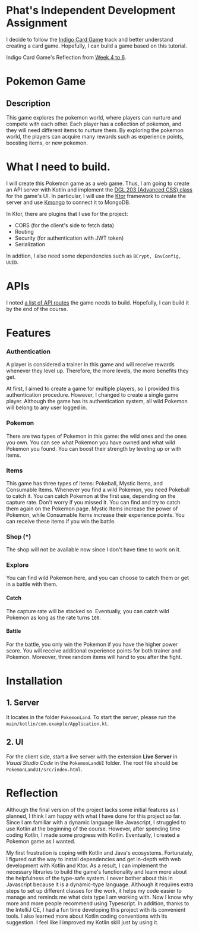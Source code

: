 # Phat's Independent Development Assignment
I decide to follow the [Indigo Card Game](https://hyperskill.org/projects/214?track=18) track and better understand creating a card game. Hopefully, I can build a game based on this tutorial.

Indigo Card Game's Reflection from [Week 4 to 6](https://github.com/nic-dgl-204-fall-2022/phat-independent-development-assignment/tree/main/IndigoCardGame).

# Pokemon Game
## Description
This game explores the pokemon world, where players can nurture and compete with each other. Each player has a collection of pokemon, and they will need different items to nurture them. By exploring the pokemon world, the players can acquire many rewards such as experience points, boosting items, or new pokemon.

# What I need to build.
I will create this Pokemon game as a web game. Thus, I am going to create an API server with Kotlin and implement the [DGL 203 (Advanced CSS) class](https://github.com/phattran2905/phat-dgl-203-semester-project) for the game's UI. 
In particular, I will use the [Ktor](https://ktor.io/docs/intellij-idea.html) framework to create the server and use [Kmongo](https://litote.org/kmongo/) to connect it to MongoDB.

In Ktor, there are plugins that I use for the project:
- CORS (for the client's side to fetch data)
- Routing 
- Security (for authentication with JWT token)
- Serialization

In addtion, I also need some dependencies such as ```BCrypt, EnvConfig, UUID```.

# APIs
I noted [a list of API routes](https://docs.google.com/spreadsheets/d/1JAo7-lMpfWhSyMGu-pp1wE7bL8zKTXrxJQWlhxi9LD8/edit?usp=sharing) the game needs to build. Hopefully, I can build it by the end of the course.

# Features
### Authentication
A player is considered a trainer in this game and will receive rewards whenever they level up. Therefore, the more levels, the more benefits they get.

At first, I aimed to create a game for multiple players, so I provided this authentication procedure. However, I changed to create a single game player. Although the game has its authentication system, all wild Pokemon will belong to any user logged in.

### Pokemon
There are two types of Pokemon in this game: the wild ones and the ones you own. You can see what Pokemon you have owned and what wild Pokemon you found. You can boost their strength by leveling up or with items.

### Items
This game has three types of items: Pokeball, Mystic Items, and Consumable Items.
Whenever you find a wild Pokemon, you need Pokeball to catch it. You can catch Pokemon at the first use, depending on the capture rate. Don't worry if you missed it. You can find and try to catch them again on the Pokemon page.
Mystic Items increase the power of Pokemon, while Consumable Items increase their experience points. You can receive these items if you win the battle.

### Shop (*)
The shop will not be available now since I don't have time to work on it.

### Explore
You can find wild Pokemon here, and you can choose to catch them or get in a battle with them.
#### Catch
The capture rate will be stacked so. Eventually, you can catch wild Pokemon as long as the rate turns ```100```.
#### Battle
For the battle, you only win the Pokemon if you have the higher power score. You will receive additional experience points for both trainer and Pokemon. Moreover, three random items will hand to you after the fight.

# Installation
## 1. Server
It locates in the folder ```PokemonLand```. To start the server, please run the ```main/kotlin/com.example/Application.kt```.

## 2. UI
For the client side, start a live server with the extension __Live Server__ in _Visual Studio Code_ in the ```PokemonLandUI``` folder. The root file should be ```PokemonLandUI/src/index.html```.

# Reflection
Although the final version of the project lacks some initial features as I planned, I think I am happy with what I have done for this project so far. Since I am familiar with a dynamic language like Javascript, I struggled to use Kotlin at the beginning of the course. However, after spending time coding Kotlin, I made some progress with Kotlin. Eventually, I created a Pokemon game as I wanted. 

My first frustration is coping with Kotlin and Java's ecosystems. Fortunately, I figured out the way to install dependencies and get in-depth with web development with Kotlin and Ktor. As a result, I can implement the necessary libraries to build the game's functionality and learn more about the helpfulness of the type-safe system. I never bother about this in Javascript because it is a dynamic-type language. Although it requires extra steps to set up different classes for the work, it helps my code easier to manage and reminds me what data type I am working with. Now I know why more and more people recommend using Typescript. In addition, thanks to the IntelliJ CE, I had a fun time developing this project with its convenient tools. I also learned more about Kotlin coding conventions with its suggestion. I feel like I improved my Kotlin skill just by using it. 
